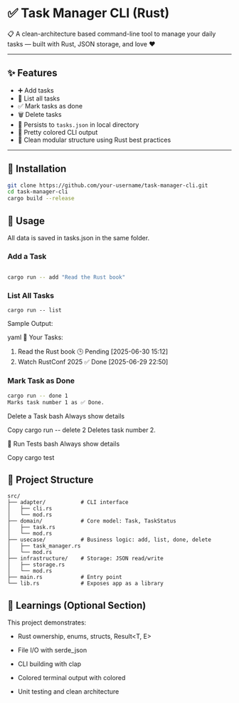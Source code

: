 # ✅ Task Manager CLI (Rust)

📋 A clean-architecture based command-line tool to manage your daily tasks — built with Rust, JSON storage, and love ❤️

---

## ✨ Features

- ➕ Add tasks
- 📜 List all tasks
- ✅ Mark tasks as done
- 🗑️ Delete tasks
- 💾 Persists to `tasks.json` in local directory
- 🎨 Pretty colored CLI output
- 🧱 Clean modular structure using Rust best practices

---

## 🚀 Installation

```bash
git clone https://github.com/your-username/task-manager-cli.git
cd task-manager-cli
cargo build --release
```

## 🔧 Usage
All data is saved in tasks.json in the same folder.

### Add a Task
```bash

cargo run -- add "Read the Rust book"
```

### List All Tasks

```
cargo run -- list
```

Sample Output:

yaml
📝 Your Tasks:
 1. Read the Rust book       🕒 Pending  [2025-06-30 15:12]
 2. Watch RustConf 2025      ✅ Done     [2025-06-29 22:50]

### Mark Task as Done
```bash
cargo run -- done 1
Marks task number 1 as ✅ Done.
```

Delete a Task
bash
Always show details

Copy
cargo run -- delete 2
Deletes task number 2.

🧪 Run Tests
bash
Always show details

Copy
cargo test
## 🧱 Project Structure

```
src/
├── adapter/           # CLI interface
│   ├── cli.rs
│   └── mod.rs
├── domain/            # Core model: Task, TaskStatus
│   ├── task.rs
│   └── mod.rs
├── usecase/           # Business logic: add, list, done, delete
│   ├── task_manager.rs
│   └── mod.rs
├── infrastructure/    # Storage: JSON read/write
│   ├── storage.rs
│   └── mod.rs
├── main.rs            # Entry point
└── lib.rs             # Exposes app as a library

```

## 🧠 Learnings (Optional Section)
This project demonstrates:

- Rust ownership, enums, structs, Result<T, E>

- File I/O with serde_json

- CLI building with clap

- Colored terminal output with colored

- Unit testing and clean architecture

